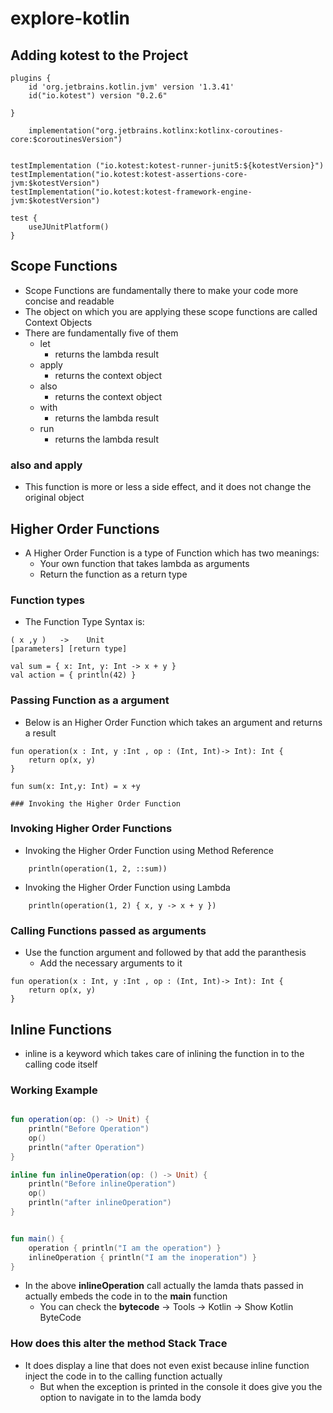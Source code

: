 # explore-kotlin

## Adding kotest to the Project

```
plugins {
    id 'org.jetbrains.kotlin.jvm' version '1.3.41'
    id("io.kotest") version "0.2.6"

}

    implementation("org.jetbrains.kotlinx:kotlinx-coroutines-core:$coroutinesVersion")


testImplementation ("io.kotest:kotest-runner-junit5:${kotestVersion}")
testImplementation("io.kotest:kotest-assertions-core-jvm:$kotestVersion")
testImplementation("io.kotest:kotest-framework-engine-jvm:$kotestVersion")

test {
    useJUnitPlatform()
}

```

##  Scope Functions

- Scope Functions are fundamentally there to make your code more concise and readable
- The object on which you are applying these scope functions are called Context Objects
- There are fundamentally five of them
  - let
    - returns the lambda result
  - apply
    - returns the context object
  - also
    - returns the context object
  - with
    - returns the lambda result 
  - run
    - returns the lambda result

### also and apply

-   This function is more or less a side effect, and it does not change the original object      

## Higher Order Functions

-   A Higher Order Function is a type of Function which has two meanings:
    -   Your own function that takes lambda as arguments
    -   Return the function as a return type
    
### Function types
-   The Function Type Syntax is:

```
( x ,y )   ->    Unit
[parameters] [return type]
```
```
val sum = { x: Int, y: Int -> x + y }
val action = { println(42) }
```    

### Passing Function as a argument

-   Below is an Higher Order Function which takes an argument and returns a result
```
fun operation(x : Int, y :Int , op : (Int, Int)-> Int): Int {
    return op(x, y)
}

fun sum(x: Int,y: Int) = x +y

### Invoking the Higher Order Function

```

### Invoking Higher Order Functions

-   Invoking the Higher Order Function using Method Reference

```
    println(operation(1, 2, ::sum))
```

-   Invoking the Higher Order Function using Lambda

```
    println(operation(1, 2) { x, y -> x + y })

```

### Calling Functions passed as arguments

-   Use the function argument and followed by that add the paranthesis
    -   Add the necessary arguments to it
    
```
fun operation(x : Int, y :Int , op : (Int, Int)-> Int): Int {
    return op(x, y)
}
```

##  Inline Functions

- inline is a keyword which takes care of inlining the function in to the calling code itself

### Working Example

```kotlin

fun operation(op: () -> Unit) {
    println("Before Operation")
    op()
    println("after Operation")
}

inline fun inlineOperation(op: () -> Unit) {
    println("Before inlineOperation")
    op()
    println("after inlineOperation")
}


fun main() {
    operation { println("I am the operation") }
    inlineOperation { println("I am the inoperation") }
}
```

- In the above **inlineOperation** call actually the lamda thats passed in actually embeds the code in to the **main** function
  - You can check the **bytecode** -> Tools -> Kotlin -> Show Kotlin ByteCode

### How does this alter the method Stack Trace

- It does display a line that does not even exist because inline function inject the code in to the calling function actually
  - But when the exception is printed in the console it does give you the option to navigate in to the lamda body